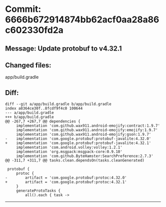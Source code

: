 # Commit: 6666b672914874bb62acf0aa28a86c602330fd2a
## Message: Update protobuf to v4.32.1
## Changed files:
app/build.gradle

## Diff:
```
diff --git a/app/build.gradle b/app/build.gradle
index a8364ce30f..8fcdf9f4c0 100644
--- a/app/build.gradle
+++ b/app/build.gradle
@@ -267,7 +267,7 @@ dependencies {
     implementation 'com.github.wax911.android-emojify:contract:1.9.7'
     implementation 'com.github.wax911.android-emojify:emojify:1.9.7'
     implementation 'com.github.wax911.android-emojify:gson:1.9.7'
-    implementation 'com.google.protobuf:protobuf-javalite:4.32.0'
+    implementation 'com.google.protobuf:protobuf-javalite:4.32.1'
     implementation 'com.android.volley:volley:1.2.1'
     implementation 'org.msgpack:msgpack-core:0.9.10'
     implementation 'com.github.ByteHamster:SearchPreference:2.7.3'
@@ -311,7 +311,7 @@ tasks.clean.dependsOn(tasks.cleanGenerated)
 
 protobuf {
     protoc {
-        artifact = 'com.google.protobuf:protoc:4.32.0'
+        artifact = 'com.google.protobuf:protoc:4.32.1'
     }
     generateProtoTasks {
         all().each { task ->
```
-----------------------------------
